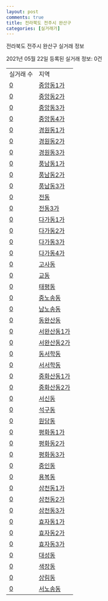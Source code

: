 ```yaml
---
layout: post
comments: true
title: 전라북도 전주시 완산구
categories: [실거래가]
---
```


전라북도 전주시 완산구 실거래 정보

2021년 05월 22일 등록된 실거래 정보: 0건


<table>
  <tr>
    <td>실거래 수</td>
    <td>지역</td>
  </tr>

  
  <tr>
    <td><a href="4511110100.html">0</a></td>
    <td><a href="4511110100.html">중앙동1가</a></td>
  </tr>
    

  <tr>
    <td><a href="4511110200.html">0</a></td>
    <td><a href="4511110200.html">중앙동2가</a></td>
  </tr>
    

  <tr>
    <td><a href="4511110300.html">0</a></td>
    <td><a href="4511110300.html">중앙동3가</a></td>
  </tr>
    

  <tr>
    <td><a href="4511110400.html">0</a></td>
    <td><a href="4511110400.html">중앙동4가</a></td>
  </tr>
    

  <tr>
    <td><a href="4511110500.html">0</a></td>
    <td><a href="4511110500.html">경원동1가</a></td>
  </tr>
    

  <tr>
    <td><a href="4511110600.html">0</a></td>
    <td><a href="4511110600.html">경원동2가</a></td>
  </tr>
    

  <tr>
    <td><a href="4511110700.html">0</a></td>
    <td><a href="4511110700.html">경원동3가</a></td>
  </tr>
    

  <tr>
    <td><a href="4511110800.html">0</a></td>
    <td><a href="4511110800.html">풍남동1가</a></td>
  </tr>
    

  <tr>
    <td><a href="4511110900.html">0</a></td>
    <td><a href="4511110900.html">풍남동2가</a></td>
  </tr>
    

  <tr>
    <td><a href="4511111000.html">0</a></td>
    <td><a href="4511111000.html">풍남동3가</a></td>
  </tr>
    

  <tr>
    <td><a href="4511111100.html">0</a></td>
    <td><a href="4511111100.html">전동</a></td>
  </tr>
    

  <tr>
    <td><a href="4511111200.html">0</a></td>
    <td><a href="4511111200.html">전동3가</a></td>
  </tr>
    

  <tr>
    <td><a href="4511111300.html">0</a></td>
    <td><a href="4511111300.html">다가동1가</a></td>
  </tr>
    

  <tr>
    <td><a href="4511111400.html">0</a></td>
    <td><a href="4511111400.html">다가동2가</a></td>
  </tr>
    

  <tr>
    <td><a href="4511111500.html">0</a></td>
    <td><a href="4511111500.html">다가동3가</a></td>
  </tr>
    

  <tr>
    <td><a href="4511111600.html">0</a></td>
    <td><a href="4511111600.html">다가동4가</a></td>
  </tr>
    

  <tr>
    <td><a href="4511111700.html">0</a></td>
    <td><a href="4511111700.html">고사동</a></td>
  </tr>
    

  <tr>
    <td><a href="4511111800.html">0</a></td>
    <td><a href="4511111800.html">교동</a></td>
  </tr>
    

  <tr>
    <td><a href="4511111900.html">0</a></td>
    <td><a href="4511111900.html">태평동</a></td>
  </tr>
    

  <tr>
    <td><a href="4511112000.html">0</a></td>
    <td><a href="4511112000.html">중노송동</a></td>
  </tr>
    

  <tr>
    <td><a href="4511112100.html">0</a></td>
    <td><a href="4511112100.html">남노송동</a></td>
  </tr>
    

  <tr>
    <td><a href="4511112200.html">0</a></td>
    <td><a href="4511112200.html">동완산동</a></td>
  </tr>
    

  <tr>
    <td><a href="4511112300.html">0</a></td>
    <td><a href="4511112300.html">서완산동1가</a></td>
  </tr>
    

  <tr>
    <td><a href="4511112400.html">0</a></td>
    <td><a href="4511112400.html">서완산동2가</a></td>
  </tr>
    

  <tr>
    <td><a href="4511112500.html">0</a></td>
    <td><a href="4511112500.html">동서학동</a></td>
  </tr>
    

  <tr>
    <td><a href="4511112600.html">0</a></td>
    <td><a href="4511112600.html">서서학동</a></td>
  </tr>
    

  <tr>
    <td><a href="4511112700.html">0</a></td>
    <td><a href="4511112700.html">중화산동1가</a></td>
  </tr>
    

  <tr>
    <td><a href="4511112800.html">0</a></td>
    <td><a href="4511112800.html">중화산동2가</a></td>
  </tr>
    

  <tr>
    <td><a href="4511112900.html">0</a></td>
    <td><a href="4511112900.html">서신동</a></td>
  </tr>
    

  <tr>
    <td><a href="4511113000.html">0</a></td>
    <td><a href="4511113000.html">석구동</a></td>
  </tr>
    

  <tr>
    <td><a href="4511113100.html">0</a></td>
    <td><a href="4511113100.html">원당동</a></td>
  </tr>
    

  <tr>
    <td><a href="4511113200.html">0</a></td>
    <td><a href="4511113200.html">평화동1가</a></td>
  </tr>
    

  <tr>
    <td><a href="4511113300.html">0</a></td>
    <td><a href="4511113300.html">평화동2가</a></td>
  </tr>
    

  <tr>
    <td><a href="4511113400.html">0</a></td>
    <td><a href="4511113400.html">평화동3가</a></td>
  </tr>
    

  <tr>
    <td><a href="4511113500.html">0</a></td>
    <td><a href="4511113500.html">중인동</a></td>
  </tr>
    

  <tr>
    <td><a href="4511113600.html">0</a></td>
    <td><a href="4511113600.html">용복동</a></td>
  </tr>
    

  <tr>
    <td><a href="4511113700.html">0</a></td>
    <td><a href="4511113700.html">삼천동1가</a></td>
  </tr>
    

  <tr>
    <td><a href="4511113800.html">0</a></td>
    <td><a href="4511113800.html">삼천동2가</a></td>
  </tr>
    

  <tr>
    <td><a href="4511113900.html">0</a></td>
    <td><a href="4511113900.html">삼천동3가</a></td>
  </tr>
    

  <tr>
    <td><a href="4511114000.html">0</a></td>
    <td><a href="4511114000.html">효자동1가</a></td>
  </tr>
    

  <tr>
    <td><a href="4511114100.html">0</a></td>
    <td><a href="4511114100.html">효자동2가</a></td>
  </tr>
    

  <tr>
    <td><a href="4511114200.html">0</a></td>
    <td><a href="4511114200.html">효자동3가</a></td>
  </tr>
    

  <tr>
    <td><a href="4511114300.html">0</a></td>
    <td><a href="4511114300.html">대성동</a></td>
  </tr>
    

  <tr>
    <td><a href="4511114400.html">0</a></td>
    <td><a href="4511114400.html">색장동</a></td>
  </tr>
    

  <tr>
    <td><a href="4511114500.html">0</a></td>
    <td><a href="4511114500.html">상림동</a></td>
  </tr>
    

  <tr>
    <td><a href="4511114700.html">0</a></td>
    <td><a href="4511114700.html">서노송동</a></td>
  </tr>
    


</table>
    